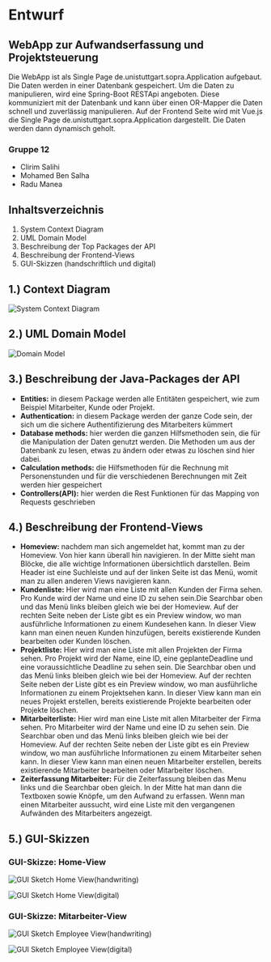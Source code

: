 # Entwurf
## WebApp zur Aufwandserfassung und Projektsteuerung
Die WebApp ist als Single Page de.unistuttgart.sopra.Application aufgebaut. Die Daten werden in einer Datenbank gespeichert. Um die Daten zu manipulieren, wird eine Spring-Boot RESTApi angeboten. Diese kommuniziert mit der Datenbank und kann über einen OR-Mapper die Daten schnell und zuverlässig manipulieren. Auf der Frontend Seite wird mit Vue.js die Single Page de.unistuttgart.sopra.Application dargestellt. Die Daten werden dann dynamisch geholt.

### Gruppe 12
- Clirim Salihi
- Mohamed Ben Salha
- Radu Manea

## Inhaltsverzeichnis
1. System Context Diagram
2. UML Domain Model
3. Beschreibung der Top Packages der API
4. Beschreibung der Frontend-Views
5. GUI-Skizzen (handschriftlich und digital)

## 1.) Context Diagram

![System Context Diagram](images/System_context_diagram.png)

## 2.) UML Domain Model

![Domain Model](images/Class_Diagram.png)


## 3.) Beschreibung der Java-Packages der API

- **Entities:** in diesem Package werden alle Entitäten gespeichert, wie zum Beispiel Mitarbeiter, Kunde oder Projekt.
- **Authentication:** in diesem Package werden der ganze Code sein, der sich um die sichere Authentifizierung des Mitarbeiters kümmert
- **Database methods:** hier werden die ganzen Hilfsmethoden sein, die für die Manipulation der Daten genutzt werden. Die Methoden um aus der Datenbank zu lesen, etwas zu ändern oder etwas zu löschen sind hier dabei.
- **Calculation methods:** die Hilfsmethoden für die Rechnung mit Personenstunden und für die verschiedenen Berechnungen mit Zeit werden hier gespeichert
- **Controllers(API):** hier werden die Rest Funktionen für das Mapping von Requests geschrieben

## 4.) Beschreibung der Frontend-Views

- **Homeview:** nachdem man sich angemeldet hat, kommt man zu der Homeview. Von hier kann überall hin navigieren. In der Mitte sieht man Blöcke, die alle wichtige Informationen übersichtlich darstellen. Beim Header ist eine Suchleiste und auf der linken Seite ist das Menü, womit man zu allen anderen Views navigieren kann.
- **Kundenliste:** Hier wird man eine Liste mit allen Kunden der Firma sehen. Pro Kunde wird der Name und eine ID zu sehen sein.Die Searchbar oben und das Menü links bleiben gleich wie bei der Homeview. Auf der rechten Seite neben der Liste gibt es ein Preview window, wo man ausführliche Informationen zu einem Kundesehen kann. In dieser View kann man einen neuen Kunden hinzufügen, bereits existierende Kunden bearbeiten oder Kunden löschen.
- **Projektliste:** Hier wird man eine Liste mit allen Projekten der Firma sehen. Pro Projekt wird der Name, eine ID, eine geplanteDeadline und eine voraussichtliche Deadline zu sehen sein. Die Searchbar oben und das Menü links bleiben gleich wie bei der Homeview. Auf der rechten Seite neben der Liste gibt es ein Preview window, wo man ausführliche Informationen zu einem Projektsehen kann. In dieser View kann man ein neues Projekt erstellen, bereits existierende Projekte bearbeiten oder Projekte löschen.
- **Mitarbeiterliste:** Hier wird man eine Liste mit allen Mitarbeiter der Firma sehen. Pro Mitarbeiter wird der Name und eine ID  zu sehen sein. Die Searchbar oben und das Menü links bleiben gleich wie bei der Homeview. Auf der rechten Seite neben der Liste gibt es ein Preview window, wo man ausführliche Informationen zu einem Mitarbeiter sehen kann. In dieser View kann man einen neuen Mitarbeiter erstellen, bereits existierende Mitarbeiter bearbeiten oder Mitarbeiter löschen.
- **Zeiterfassung Mitarbeiter:** Für die Zeiterfassung bleiben das Menu links und die Searchbar oben gleich. In der Mitte hat man dann die Textboxen sowie Knöpfe, um den Aufwand zu erfassen. Wenn man einen Mitarbeiter aussucht, wird eine Liste mit den vergangenen Aufwänden des Mitarbeiters angezeigt.


## 5.) GUI-Skizzen
### GUI-Skizze: Home-View

![GUI Sketch Home View(handwriting)](sketches/Home_View.png)

![GUI Sketch Home View(digital)](sketches/Home_view2.png)


### GUI-Skizze: Mitarbeiter-View

![GUI Sketch Employee View(handwriting)](sketches/Employee_View.png)

![GUI Sketch Employee View(digital)](sketches/Employee_View2.png)


